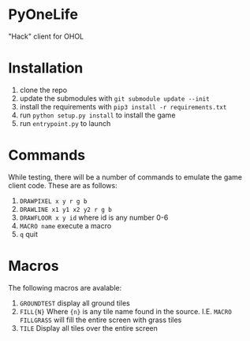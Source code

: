 # PyOneLife
"Hack" client for OHOL

# Installation
1. clone the repo
2. update the submodules with `git submodule update --init`
3. install the requirements with `pip3 install -r requirements.txt`
4. run `python setup.py install` to install the game
5. run `entrypoint.py` to launch


# Commands
While testing, there will be a number of commands to emulate the game client code. These are as follows: 
1. `DRAWPIXEL x y r g b`
2. `DRAWLINE x1 y1 x2 y2 r g b`
3. `DRAWFLOOR x y id` where id is any number 0-6
4. `MACRO name` execute a macro
5. `q` quit
# Macros
The following macros are avalable:
1. `GROUNDTEST` display all ground tiles
2. `FILL{N}` Where `{n}` is any tile name found in the source. I.E. `MACRO FILLGRASS` will fill the entire screen with grass tiles
3. `TILE` Display all tiles over the entire screen
